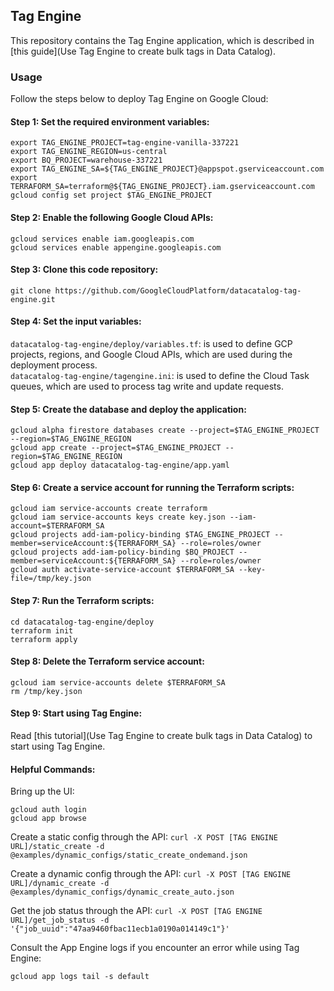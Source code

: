 ## Tag Engine
This repository contains the Tag Engine application, which is described in [this guide](Use Tag Engine to create bulk tags in Data Catalog). 

### Usage

Follow the steps below to deploy Tag Engine on Google Cloud: 

#### Step 1: Set the required environment variables:
```
export TAG_ENGINE_PROJECT=tag-engine-vanilla-337221
export TAG_ENGINE_REGION=us-central
export BQ_PROJECT=warehouse-337221
export TAG_ENGINE_SA=${TAG_ENGINE_PROJECT}@appspot.gserviceaccount.com
export TERRAFORM_SA=terraform@${TAG_ENGINE_PROJECT}.iam.gserviceaccount.com
gcloud config set project $TAG_ENGINE_PROJECT
```

#### Step 2: Enable the following Google Cloud APIs:
```
gcloud services enable iam.googleapis.com
gcloud services enable appengine.googleapis.com
```

#### Step 3: Clone this code repository:
```
git clone https://github.com/GoogleCloudPlatform/datacatalog-tag-engine.git
```

#### Step 4: Set the input variables:
`datacatalog-tag-engine/deploy/variables.tf`: is used to define GCP projects, regions, and Google Cloud APIs, which are used during the deployment process.  
`datacatalog-tag-engine/tagengine.ini`: is used to define the Cloud Task queues, which are used to process tag write and update requests. 


#### Step 5: Create the database and deploy the application:
```
gcloud alpha firestore databases create --project=$TAG_ENGINE_PROJECT --region=$TAG_ENGINE_REGION     
gcloud app create --project=$TAG_ENGINE_PROJECT --region=$TAG_ENGINE_REGION
gcloud app deploy datacatalog-tag-engine/app.yaml

```

#### Step 6: Create a service account for running the Terraform scripts:
```                
gcloud iam service-accounts create terraform
gcloud iam service-accounts keys create key.json --iam-account=$TERRAFORM_SA 
gcloud projects add-iam-policy-binding $TAG_ENGINE_PROJECT --member=serviceAccount:${TERRAFORM_SA} --role=roles/owner
gcloud projects add-iam-policy-binding $BQ_PROJECT --member=serviceAccount:${TERRAFORM_SA} --role=roles/owner
gcloud auth activate-service-account $TERRAFORM_SA --key-file=/tmp/key.json
```

#### Step 7: Run the Terraform scripts:
```  
cd datacatalog-tag-engine/deploy
terraform init
terraform apply
```  

#### Step 8:  Delete the Terraform service account:
```
gcloud iam service-accounts delete $TERRAFORM_SA
rm /tmp/key.json
```

#### Step 9: Start using Tag Engine:

Read [this tutorial](Use Tag Engine to create bulk tags in Data Catalog) to start using Tag Engine. 


#### Helpful Commands:

Bring up the UI:
```
gcloud auth login
gcloud app browse
```

Create a static config through the API:
`curl -X POST [TAG ENGINE URL]/static_create -d @examples/dynamic_configs/static_create_ondemand.json`

Create a dynamic config through the API:
`curl -X POST [TAG ENGINE URL]/dynamic_create -d @examples/dynamic_configs/dynamic_create_auto.json`

Get the job status through the API:
`curl -X POST [TAG ENGINE URL]/get_job_status -d '{"job_uuid":"47aa9460fbac11ecb1a0190a014149c1"}'`

Consult the App Engine logs if you encounter an error while using Tag Engine:
```
gcloud app logs tail -s default
```

